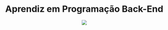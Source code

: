 <div align="center">
  
  # Aprendiz em Programação Back-End
  <img src="https://user-images.githubusercontent.com/125307867/221834610-710c38c6-e317-471c-8180-62ff1509dd9f.png"/>
</div>
